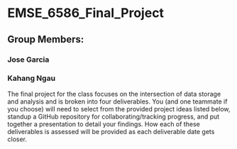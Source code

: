 # EMSE_6586_Final_Project

## Group Members:
### Jose Garcia
### Kahang Ngau

The final project for the class focuses on the intersection of data storage and analysis and is broken into four deliverables. You (and one teammate if you choose) will need to select from the provided project ideas listed below, standup a GitHub repository for collaborating/tracking progress, and put together a presentation to detail your findings. How each of these deliverables is assessed will be provided as each deliverable date gets closer.
